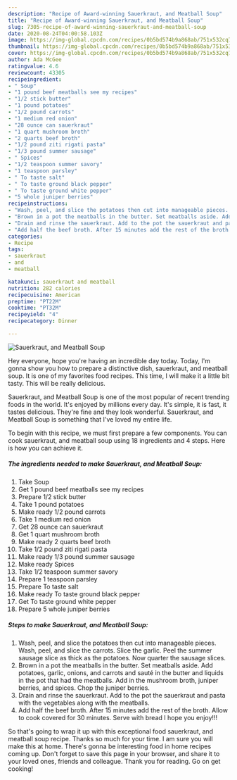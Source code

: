```yaml
---
description: "Recipe of Award-winning Sauerkraut, and Meatball Soup"
title: "Recipe of Award-winning Sauerkraut, and Meatball Soup"
slug: 7305-recipe-of-award-winning-sauerkraut-and-meatball-soup
date: 2020-08-24T04:00:58.103Z
image: https://img-global.cpcdn.com/recipes/0b5bd574b9a868ab/751x532cq70/sauerkraut-and-meatball-soup-recipe-main-photo.jpg
thumbnail: https://img-global.cpcdn.com/recipes/0b5bd574b9a868ab/751x532cq70/sauerkraut-and-meatball-soup-recipe-main-photo.jpg
cover: https://img-global.cpcdn.com/recipes/0b5bd574b9a868ab/751x532cq70/sauerkraut-and-meatball-soup-recipe-main-photo.jpg
author: Ada McGee
ratingvalue: 4.6
reviewcount: 43305
recipeingredient:
- " Soup"
- "1 pound beef meatballs see my recipes"
- "1/2 stick butter"
- "1 pound potatoes"
- "1/2 pound carrots"
- "1 medium red onion"
- "28 ounce can sauerkraut"
- "1 quart mushroom broth"
- "2 quarts beef broth"
- "1/2 pound ziti rigati pasta"
- "1/3 pound summer sausage"
- " Spices"
- "1/2 teaspoon summer savory"
- "1 teaspoon parsley"
- " To taste salt"
- " To taste ground black pepper"
- " To taste ground white pepper"
- "5 whole juniper berries"
recipeinstructions:
- "Wash, peel, and slice the potatoes then cut into manageable pieces. Wash, peel, and slice the carrots. Slice the garlic. Peel the summer sausage slice as thick as the potatoes. Now quarter the sausage slices."
- "Brown in a pot the meatballs in the butter. Set meatballs aside. Add potatoes, garlic, onions, and carrots and sauté in the butter and liquids in the pot that had the meatballs. Add in the mushroom broth, juniper berries, and spices. Chop the juniper berries."
- "Drain and rinse the sauerkraut. Add to the pot the sauerkraut and pasta with the vegetables along with the meatballs."
- "Add half the beef broth. After 15 minutes add the rest of the broth. Allow to cook covered for 30 minutes. Serve with bread I hope you enjoy!!!"
categories:
- Recipe
tags:
- sauerkraut
- and
- meatball

katakunci: sauerkraut and meatball 
nutrition: 282 calories
recipecuisine: American
preptime: "PT22M"
cooktime: "PT32M"
recipeyield: "4"
recipecategory: Dinner

---
```



![Sauerkraut, and Meatball Soup](https://img-global.cpcdn.com/recipes/0b5bd574b9a868ab/751x532cq70/sauerkraut-and-meatball-soup-recipe-main-photo.jpg)

Hey everyone, hope you're having an incredible day today. Today, I'm gonna show you how to prepare a distinctive dish, sauerkraut, and meatball soup. It is one of my favorites food recipes. This time, I will make it a little bit tasty. This will be really delicious.



Sauerkraut, and Meatball Soup is one of the most popular of recent trending foods in the world. It's enjoyed by millions every day. It's simple, it is fast, it tastes delicious. They're fine and they look wonderful. Sauerkraut, and Meatball Soup is something that I've loved my entire life.


To begin with this recipe, we must first prepare a few components. You can cook sauerkraut, and meatball soup using 18 ingredients and 4 steps. Here is how you can achieve it.

<!--inarticleads1-->

##### The ingredients needed to make Sauerkraut, and Meatball Soup:

1. Take  Soup
1. Get 1 pound beef meatballs see my recipes
1. Prepare 1/2 stick butter
1. Take 1 pound potatoes
1. Make ready 1/2 pound carrots
1. Take 1 medium red onion
1. Get 28 ounce can sauerkraut
1. Get 1 quart mushroom broth
1. Make ready 2 quarts beef broth
1. Take 1/2 pound ziti rigati pasta
1. Make ready 1/3 pound summer sausage
1. Make ready  Spices
1. Take 1/2 teaspoon summer savory
1. Prepare 1 teaspoon parsley
1. Prepare  To taste salt
1. Make ready  To taste ground black pepper
1. Get  To taste ground white pepper
1. Prepare 5 whole juniper berries




<!--inarticleads2-->

##### Steps to make Sauerkraut, and Meatball Soup:

1. Wash, peel, and slice the potatoes then cut into manageable pieces. Wash, peel, and slice the carrots. Slice the garlic. Peel the summer sausage slice as thick as the potatoes. Now quarter the sausage slices.
1. Brown in a pot the meatballs in the butter. Set meatballs aside. Add potatoes, garlic, onions, and carrots and sauté in the butter and liquids in the pot that had the meatballs. Add in the mushroom broth, juniper berries, and spices. Chop the juniper berries.
1. Drain and rinse the sauerkraut. Add to the pot the sauerkraut and pasta with the vegetables along with the meatballs.
1. Add half the beef broth. After 15 minutes add the rest of the broth. Allow to cook covered for 30 minutes. Serve with bread I hope you enjoy!!!




So that's going to wrap it up with this exceptional food sauerkraut, and meatball soup recipe. Thanks so much for your time. I am sure you will make this at home. There's gonna be interesting food in home recipes coming up. Don't forget to save this page in your browser, and share it to your loved ones, friends and colleague. Thank you for reading. Go on get cooking!
